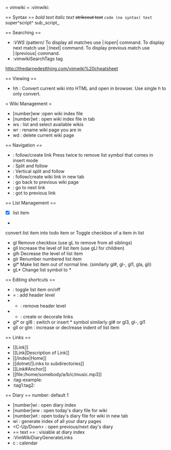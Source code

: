 = vimwiki =
:vimwiki:

== Syntax ==
  *bold text*
  _italic text_
  ~~strikeout text~~
  `code (no syntax) text`
  super^script^
  sub,,script,,

== Searching ==
* *:VWS* /pattern/
To display all matches use |:lopen| command.
To display next match use |:lnext| command.
To display previous match use |:lprevious| command.
* :vimwikiSearchTags tag

http://thedarnedestthing.com/vimwiki%20cheatsheet

== Viewing ==
* <leader>hh : Convert current wiki into HTML and open in browser. Use single h to only convert.

= Wiki Management =
* [number]<leader>ww :open wiki index file
* [number]<leader>wt : open wiki index file in tab
* <leader>ws : list and select available wikis
* <leader>wr : rename wiki page you are in
* <leader>wd : delete current wiki page

== Navigation ==
* <CR> : follow/create link
 Press <CR> twice to remove list symbol that comes in insert mode
* <S-CR> : Split and follow
* <C-CR> :  Vertical split and follow
* <C-S-CR> : follow/create wiki link in new tab
* <backspace> : go back to previous wiki page
* <Tab> : go to next link
* <S-Tab> : got to previous link

== List Management ==
- [X] list item
* <C-Space>
 convert list item into todo item or Toggle checkbox of a item in list
* gl<space>
Remove checkbox (use gL<space> to remove from all siblings)
* gll
Increase the level of list item (use gLl for children)
* glh
Decrease the level of list item
* glr
Renumber numbered list item
* gl*
Make list item out of normal line. (similarly gl#, gl-, gl1, gla, gli)
* gL*
Change list symbol to *


== Editing shortcuts ==
* <C-Space> : toggle list item on/off
* = : add header level
* - : remove header level
* + : create or decorate links
* gl* or gl8 : switch or insert * symbol
 similarly gl# or gl3, gl-, gl1
* gll or glm : increase or declrease indent of list item

== Links ==
* [[Link]]
* [[Link|Description of Link]]
* [[/index|Home]]
* [[dotnet/|Links to subdirectories]]
* [[Link#Anchor]]
* [[file:/home/somebody/a/b/c/music.mp3]]
* :tag-example:
* :tag1:tag2:

== Diary ==
number: default 1
* [number]<leader>wi : open diary index
* [number]<leader>w<leader>w : open today's diary file for wiki
* [number]<leader>w<leader>t : open today's diary file for wiki in new tab
* <leader>w<leader>i : generate index of all your diary pages
* <C-Up/Down> : open previous/next day's diary
* == text == : visiable at diary index
* :VimWikiDiaryGenerateLinks
* <leader>c : calendar
